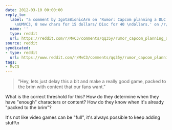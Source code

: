 ```yaml
---
date: 2012-03-10 00:00:00
reply_to:
  label: "a comment by IgotaBionicArm on 'Rumor: Capcom planning a DLC expansion to
    \nUMVC3, 8 new chars for 15 dollars/ Disc for 40 \ndollars.' on /r/MvC3"
  name: ''
  type: reddit
  url: https://reddit.com/r/MvC3/comments/qq35y/rumor_capcom_planning_a_dlc_expansion_to_umvc3_8/c3zk7wj/
source: reddit
syndicated:
- type: reddit
  url: https://www.reddit.com/r/MvC3/comments/qq35y/rumor_capcom_planning_a_dlc_expansion_to_umvc3_8/c3zkpny/
tags:
- MvC3
---
```


> "Hey, lets just delay this a bit and make a really good game, packed to the brim with content that our fans want."

What is the correct threshold for this? How do they determine when they have "enough" characters or content? How do they know when it's already "packed to the brim"?

It's not like video games can be "full", it's always possible to keep adding stuff\n